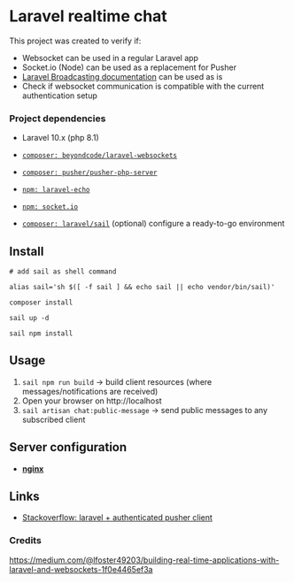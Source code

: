 # Laravel realtime chat

This project was created to verify if:

- Websocket can be used in a regular Laravel app 
- Socket.io (Node) can be used as a replacement for Pusher
- [Laravel Broadcasting documentation](https://laravel.com/docs/10.x/broadcasting) can be used as is
- Check if websocket communication is compatible with the current authentication setup


### Project dependencies

- Laravel 10.x (php 8.1)
- [`composer: beyondcode/laravel-websockets`](https://github.com/beyondcode/laravel-websockets)
- [`composer: pusher/pusher-php-server`]()
- [`npm: laravel-echo`](https://www.npmjs.com/package/laravel-echo)
- [`npm: socket.io`](https://www.npmjs.com/package/socket.io)


- [`composer: laravel/sail`](https://laravel.com/docs/10.x/sail) (optional) configure a ready-to-go environment


## Install

```shell
# add sail as shell command

alias sail='sh $([ -f sail ] && echo sail || echo vendor/bin/sail)'
```

```shell
composer install

sail up -d

sail npm install
```

## Usage

1. `sail npm run build` -> build client resources (where messages/notifications are received)
2. Open your browser on http://localhost
3. `sail artisan chat:public-message` -> send public messages to any subscribed client

## Server configuration

- [**nginx**](https://docs.soketi.app/getting-started/backend-configuration/nginx-configuration)

## Links

- [Stackoverflow: laravel + authenticated pusher client](https://stackoverflow.com/questions/54966575/real-time-react-web-app-with-pusher-and-laravel)


### Credits

https://medium.com/@lfoster49203/building-real-time-applications-with-laravel-and-websockets-1f0e4465ef3a
